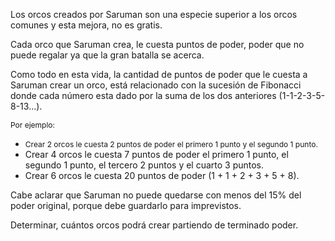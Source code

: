 <p>Los orcos creados por Saruman son una especie superior a los orcos comunes y esta mejora, no es gratis.</p><p>Cada orco que Saruman crea, le cuesta puntos de poder, poder que no puede regalar ya que la gran batalla se acerca.</p><p>Como todo en esta vida, la cantidad de puntos de poder que le cuesta a Saruman crear un orco, está relacionado con la sucesión de Fibonacci donde cada número esta dado por la suma de los dos anteriores (1-1-2-3-5-8-13...).</p><p><span style="font-size: 12px;text-align: left;float: none;">Por ejemplo:</span></p><p></p><ul><li><span style="font-size: 12px;text-align: left;float: none;">Crear 2 orcos le cuesta 2 puntos de poder el primero 1 punto y el segundo 1 punto.</span></li><li>Crear 4 orcos le cuesta 7 puntos de poder el primero 1 punto, el segundo 1 punto, el tercero 2 puntos y el cuarto 3 puntos.</li><li><!--EndFragment-->Crear 6 orcos le cuesta 20 puntos de poder (1 + 1 + 2 + 3 + 5 + 8).<br/></li></ul><p></p><p>Cabe aclarar que Saruman no puede quedarse con menos del 15% del poder original, porque debe guardarlo para imprevistos.</p><p>Determinar, cuántos orcos podrá crear partiendo de terminado poder.</p>